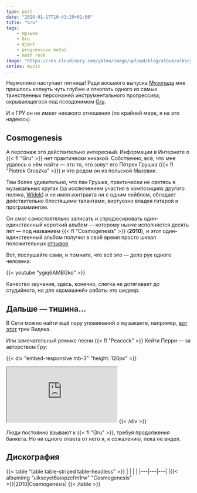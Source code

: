 ```yaml
---
type: post
date: "2020-01-17T10:41:29+01:00"
title: "Gru"
tags:
    - музыка
    - Gru
    - djent
    - progressive metal
    - math rock
image: "https://res.cloudinary.com/yktoo/image/upload/blog/album/ulkscyet6aiopzcfm1rw.jpg"
series: music
---
```


Неумолимо наступает пятница! Ради восьмого выпуска [Музопада](/series/music) мне пришлось копнуть чуть глубже и откопать одного из самых таинственных персонажей инструментального прогрессива, скрывающегося под псевдонимом [Gru](https://grumusic.bandcamp.com/).

И к ГРУ он не имеет никакого отношения (по крайней мере, я на это надеюсь).

<!--more-->

## Cosmogenesis

А персонаж это действительно интересный. Информации в Интернете о {{< fl "Gru" >}} нет практически никакой. Собственно, всё, что мне удалось о нём найти — это то, что зовут его Пётрек Грушка ({{< fl "Piotrek Gruszka" >}}) и что родом он из польской Мазовии.

Тем более удивительно, что пан Грушка, практически не светясь в музыкальных кругах (за исключением участия в композициях другого поляка, [Widek](0673)) и не имея контракта ни с одним лейблом, обладает действительно блестящими талантами, виртуозно владея гитарой и программингом.

Он смог самостоятельно записать и спродюсировать один-единственный короткий альбом — которому нынче исполняется десять лет — под названием {{< fl "Cosmogenesis" >}} (**2010**), и этот один-единственный альбом получил в своё время просто шквал положительных [отзывов](https://www.sputnikmusic.com/review/48991/Gru-Cosmogenesis/).

Вот, послушайте сами, и помните, что всё это — дело рук одного человека:

{{< youtube "ygiq6AMBGko" >}}

Качество звучания, здесь, конечно, слегка не дотягивает до студийного, но для «домашней» работы это шедевр.

## Дальше — тишина…

В Сети можно найти ещё пару упоминаний о музыканте, например, [вот этот](https://www.youtube.com/watch?v=SOESYC5Fc90) трек Видека.

Или замечательный ремикс песни {{< fl "Peacock" >}} Кейти Перри — за авторством Гру:

{{< div "embed-responsive mb-3" "height: 120px" >}}
<iframe class="embed-responsive-item" src="https://w.soundcloud.com/player/?url=https%3A//api.soundcloud.com/tracks/12412816&color=%23089664&auto_play=false&hide_related=true&show_comments=false&show_user=true&show_reposts=false&show_teaser=false&visual=false"></iframe>
{{< /div >}}

Люди постоянно взывают к {{< fl "Gru" >}}, требуя продолжения банкета. Но ни одного ответа от него я, к сожалению, пока не видел.

## Дискография

{{< table "table table-striped table-headless" >}}
|   |   |   |
|---|---|---|
|{{< albumimg "ulkscyet6aiopzcfm1rw" "Cosmogenesis" >}}|2010|Cosmogenesis|
{{< /table >}}
